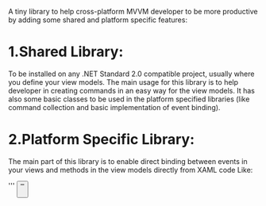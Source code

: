 ﻿﻿A tiny library to help cross-platform MVVM developer to be more productive by adding some shared and platform specific features:# 1.Shared Library:To be installed on any .NET Standard 2.0 compatible project, usually where you define your view models.The main usage for this library is to help developer in creating commands in an easy way for the view models. It has also some basic classes to be used in the platform specified libraries (like command collection and basic implementation of event binding).# 2.Platform Specific Library:The main part of this library is to enable direct binding between events in your views and methods in the view models directly from XAML code Like:'''<Button Click="AcceptChanges(context)"/>'''